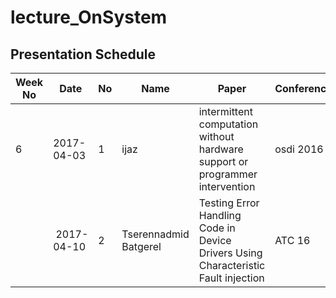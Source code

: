 # lecture_OnSystem
## Presentation Schedule

| Week No | Date | No | Name | Paper | Conference |
| ---- | ---- | ---- | ---- | ---- | ---- |
| 6 | 2017-04-03 | 1 | ijaz | intermittent computation without hardware support or programmer intervention | osdi 2016|
|   | 2017-04-10  | 2 | Tserennadmid Batgerel | Testing Error Handling Code in Device Drivers Using Characteristic Fault injection | ATC 16 |

